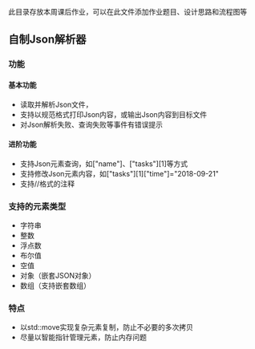 此目录存放本周课后作业，可以在此文件添加作业题目、设计思路和流程图等

## 自制Json解析器
### 功能
#### 基本功能
- 读取并解析Json文件，
- 支持以规范格式打印Json内容，或输出Json内容到目标文件
- 对Json解析失败、查询失败等事件有错误提示
#### 进阶功能
- 支持Json元素查询，如["name"]、["tasks"][1]等方式
- 支持修改Json元素内容，如["tasks"][1]["time"]="2018-09-21"
- 支持//格式的注释

### 支持的元素类型
- 字符串
- 整数
- 浮点数
- 布尔值
- 空值
- 对象（嵌套JSON对象）
- 数组（支持嵌套数组）
### 特点
- 以std::move实现复杂元素复制，防止不必要的多次拷贝
- 尽量以智能指针管理元素，防止内存问题
